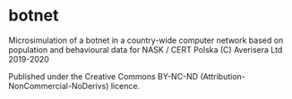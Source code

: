 # botnet
Microsimulation of a botnet in a country-wide computer network based on population and behavioural data for NASK / CERT Polska (C) Averisera Ltd 2019-2020

Published under the Creative Commons BY-NC-ND (Attribution-NonCommercial-NoDerivs) licence.
